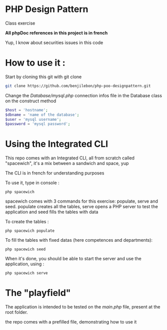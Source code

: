 # PHP Design Pattern

Class exercise

**All phpDoc references in this project is in french**

Yup, I know about securities issues in this code

# How to use it :

Start by cloning this git with git clone

```bash
git clone https://github.com/benjilebon/php-poo-designpattern.git
```

Change the *Database/mysql.php* connection infos file in the Database class on the construct method

```php
$host = 'hostname';
$dbname = 'name of the database';
$user = 'mysql username';
$password = 'mysql password';
```

# Using the Integrated CLI

This repo comes with an Integrated CLI, all from scratch called "spacewich", it's a mix between a sandwich and space, yup

The CLI is in french for understanding purposes

To use it, type in console :

```php spacewich```

spacewich comes with 3 commands for this exercise: populate, serve and seed. populate creates all the tables, serve opens a PHP server to test the application and seed fills the tables with data

To create the tables :

```php spacewich populate```

To fill the tables with fixed datas (here competences and departments):

```php spacewich seed```

When it's done, you should be able to start the server and use the application, using :

```php spacewich serve```




# The "playfield"

The application is intended to be tested on the *main.php* file, present at the root folder.

the repo comes with a prefilled file, demonstrating how to use it
